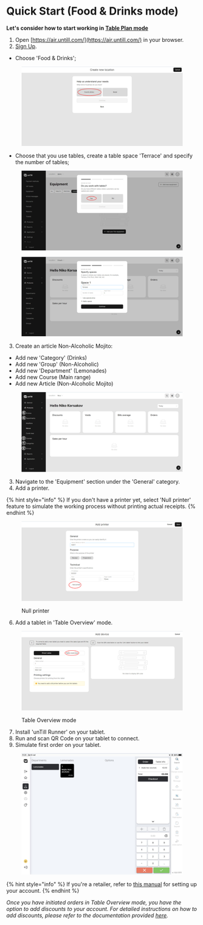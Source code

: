# Quick Start (Food & Drinks mode)

**Let's consider how to start working in** [**Table Plan mode**](general/table-plan-mode.md)

1. Open [https://air.untill.com/](https://air.untill.com/) in your browser.
2. [Sign Up](getting-started/quick-start/sign-up-to-untill-air.md).

* Choose 'Food & Drinks';

<figure><img src=".gitbook/assets/2023-07-07_22-07-19.jpg" alt="" width="563"><figcaption></figcaption></figure>

* Choose that you use tables, create a table space 'Terrace' and specify the number of tables;

<div>

<figure><img src=".gitbook/assets/tables.jpg" alt=""><figcaption></figcaption></figure>

 

<figure><img src=".gitbook/assets/terrace.jpg" alt=""><figcaption></figcaption></figure>

</div>

3. Create an article Non-Alcoholic Mojito: &#x20;

* Add new 'Category' (Drinks)
* Add new 'Group' (Non-Alcoholic)
* Add new 'Department' (Lemonades)
* Add new Course (Main range)
* Add new Article (Non-Alcoholic Mojito)

<figure><img src=".gitbook/assets/sequence.jpg" alt=""><figcaption></figcaption></figure>

3. Navigate to the 'Equipment' section under the 'General' category.
4. Add a printer.

{% hint style="info" %}
If you don't have a printer yet, select 'Null printer' feature to simulate the working process without printing actual receipts.
{% endhint %}

<figure><img src=".gitbook/assets/null-printer.jpg" alt="" width="563"><figcaption><p>Null printer</p></figcaption></figure>

6. Add a tablet in 'Table Overview' mode.

<figure><img src=".gitbook/assets/tablet.jpg" alt="" width="563"><figcaption><p>Table Overview mode</p></figcaption></figure>

7. Install 'unTill Runner' on your tablet.
8. Run and scan QR Code on your tablet to connect.
9. Simulate first order on your tablet.&#x20;

<figure><img src=".gitbook/assets/order-on-tablet.jpg" alt="" width="563"><figcaption></figcaption></figure>

{% hint style="info" %}
If you're a retailer, refer to [this manual](retailer-mode.md) for setting up your account.
{% endhint %}

_Once you have initiated orders in Table Overview mode, you have the option to add discounts to your account. For detailed instructions on how to add discounts, please refer to the documentation provided_ [_here_](general/discounts/set-up-discounts.md)_._
